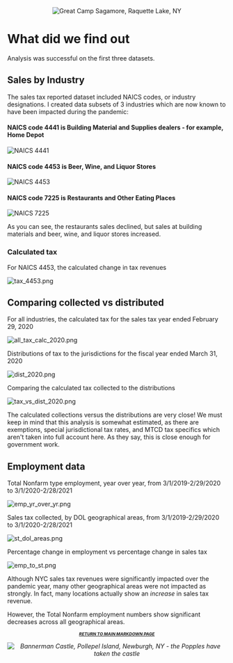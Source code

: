 <center>
    <img src="https://media.gettyimages.com/photos/main-lodge-circa-1897-great-camp-sagamore-former-vanderbilt-home-picture-id1289251383?s=2048x2048" title="Great Camp Sagamore, Raquette Lake, NY" alt="Great Camp Sagamore, Raquette Lake, NY">
</center>

# What did we find out

Analysis was successful on the first three datasets.

## Sales by Industry

The sales tax reported dataset included NAICS codes, or industry designations.  I created data subsets of 3 industries which are now known to have been impacted during the pandemic:

#### NAICS code 4441 is Building Material and Supplies dealers - for example, Home Depot<br>
![NAICS 4441](subset_4441.png)

#### NAICS code 4453 is Beer, Wine, and Liquor Stores<br>
![NAICS 4453](subset_4453.png)

#### NAICS code 7225 is Restaurants and Other Eating Places<br>
![NAICS 7225](subset_7225.png)

As you can see, the restaurants sales declined, but sales at building materials and beer, wine, and liquor stores increased.

### Calculated tax

For NAICS 4453, the calculated change in tax revenues

![tax_4453.png](tax_4453.png)

## Comparing collected vs distributed

For all industries, the calculated tax for the sales tax year ended February 29, 2020

![all_tax_calc_2020.png](all_tax_calc_2020.png)

Distributions of tax to the jurisdictions for the fiscal year ended March 31, 2020

![dist_2020.png](dist_2020.png)

Comparing the calculated tax collected to the distributions

![tax_vs_dist_2020.png](tax_vs_dist_2020.png)

The calculated collections versus the distributions are very close!  We must keep in mind that this analysis is somewhat estimated, as there are exemptions, special jurisdictional tax rates, and MTCD tax specifics which aren't taken into full account here.  As they say, this is close enough for government work.

## Employment data

Total Nonfarm type employment, year over year, from 3/1/2019-2/29/2020 to 3/1/2020-2/28/2021

![emp_yr_over_yr.png](emp_yr_over_yr.png)

Sales tax collected, by DOL geographical areas, from 3/1/2019-2/29/2020 to 3/1/2020-2/28/2021

![st_dol_areas.png](st_dol_areas.png)

Percentage change in employment vs percentage change in sales tax

![emp_to_st.png](emp_to_st.png)

Although NYC sales tax revenues were significantly impacted over the pandemic year, many other geographical areas were not impacted as strongly.  In fact, many locations actually show an <i>increase</i> in sales tax revenue.

However, the Total Nonfarm employment numbers show significant decreases across all geographical areas.

<p align="center">
    <center><h1 style="font-size:1vw">
        <i>
            <a href = "README.md">RETURN TO MAIN MARKDOWN PAGE</a></h1>
    </center>
    </p>

<center>
    <img src="https://media.gettyimages.com/photos/man-paddling-kayak-visits-bannermans-castle-on-the-pollepel-island-on-picture-id1256599741?s=2048x2048" title="Bannerman Castle, Pollepel Island, Newburgh, NY" alt="Bannerman Castle, Pollepel Island, Newburgh, NY - the Popples have taken the castle">
</center>